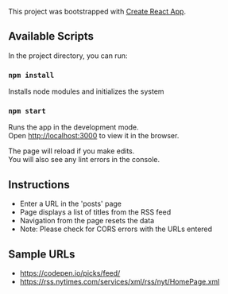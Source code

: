 This project was bootstrapped with [Create React App](https://github.com/facebook/create-react-app).

## Available Scripts

In the project directory, you can run:

### `npm install`

Installs node modules and initializes the system

### `npm start`

Runs the app in the development mode.<br />
Open [http://localhost:3000](http://localhost:3000) to view it in the browser.

The page will reload if you make edits.<br />
You will also see any lint errors in the console.

## Instructions

- Enter a URL in the 'posts' page
- Page displays a list of titles from the RSS feed
- Navigation from the page resets the data
- Note: Please check for CORS errors with the URLs entered

## Sample URLs

- https://codepen.io/picks/feed/
- https://rss.nytimes.com/services/xml/rss/nyt/HomePage.xml
